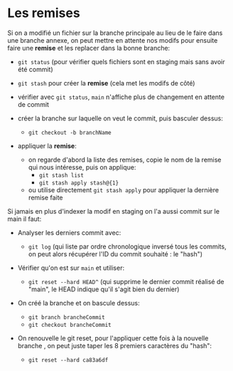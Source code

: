 # Les remises
Si on a modifié un fichier sur la branche principale au lieu de le faire dans une branche annexe, on peut mettre en attente nos modifs pour ensuite faire une **remise** et les replacer dans la bonne branche:
- ``git status`` (pour vérifier quels fichiers sont en staging mais sans avoir été commit)

- ``git stash`` pour créer la **remise** (cela met les modifs de côté)

- vérifier avec ``git status``, ``main`` n'affiche plus de changement en attente de commit

- créer la branche sur laquelle on veut le commit, puis basculer dessus: 
	- ``git checkout -b branchName``

- appliquer la **remise**:
	- on regarde d'abord la liste des remises, copie le nom de la remise qui nous intéresse, puis on applique:
		- ``git stash list``
		- ``git stash apply stash@{1}``
	- ou utilise directement ``git stash apply`` pour appliquer la dernière remise faite

Si jamais en plus d'indexer la modif en staging on l'a aussi commit sur le main il faut:
- Analyser les derniers commit avec: 
	- ``git log`` (qui liste par ordre chronologique inversé tous les commits, on peut alors récupérer l'ID du commit souhaité : le "hash")

- Vérifier qu'on est sur ``main`` et utiliser: 
	- ``git reset --hard HEAD^`` (qui supprime le dernier commit réalisé de "main", le HEAD indique qu'il s'agit bien du dernier)

- On créé la branche et on bascule dessus:
	- ``git branch brancheCommit``
	- ``git checkout brancheCommit``
	
- On renouvelle le git reset, pour l'appliquer cette fois à la nouvelle branche , on peut juste taper les 8 premiers caractères du "hash":
	- ``git reset --hard ca83a6df``